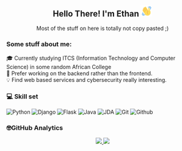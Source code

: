 <div align="center">
<h2> Hello There! I'm Ethan <img src="https://github.com/Et43/Et43/blob/main/wave-hello.gif" width="30px"></h2>
<p>Most of the stuff on here is totally not copy pasted ;)</p>
</div>


### Some stuff about me:
🎓 Currently studying ITCS (Information Technology and Computer Science) in some random African College <br>
🔧  Prefer working on the backend rather than the frontend. <br>
💡 Find web based services and cybersecurity really interesting. <br>

### 💻 Skill set
![Python](https://img.shields.io/badge/python-%2314354C.svg?style=for-the-badge&logo=python&logoColor=white)
![Django](https://img.shields.io/badge/-Django-05122A?style=for-the-badge&logo=django&logoColor=white) ![Flask](https://img.shields.io/badge/-Flask-05122A?style=for-the-badge&logo=flask&logoColor=white)
![Java](https://img.shields.io/badge/-Java-123456?style=for-the-badge&logo=Java&logoColor=white) ![JDA](https://img.shields.io/badge/-JDA-123456?style=for-the-badge&logo=Java&logoColor=white)
![Git](https://img.shields.io/badge/-Git-056?style=for-the-badge&logo=Git&logoColor=white) ![Github](https://img.shields.io/badge/-GitHub-056?style=for-the-badge&logo=Github&logoColor=white)

### 🤓GitHub Analytics
<p align="center">
<a href="https://github.com/Et43">
  <img height="180em" src="https://github-readme-stats-eight-theta.vercel.app/api?username=Et43&show_icons=true&theme=algolia&include_all_commits=true&count_private=true"/>
  <img height="180em" src="https://github-readme-stats-eight-theta.vercel.app/api/top-langs/?username=Et43&layout=compact&langs_count=8&theme=algolia"/>
</a>
</p>


